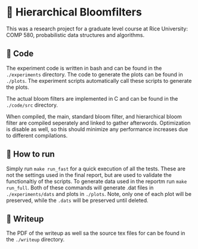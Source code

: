 # 🌸 Hierarchical Bloomfilters
This was a research project for a graduate level course at Rice University: COMP 580, probabilistic data structures and algorithms.

## 🔎 Code
The experiment code is written in bash and can be found in the `./experiments` directory. The code to generate the plots can be found in `./plots`. The experiment scripts automatically call these scripts to generate the plots.

The actual bloom filters are implemented in C and can be found in the `./code/src` directory.

When compiled, the main, standard bloom filter, and hierarchical bloom filter are compiled seperately and linked to gather afterwords. Optimization is disable as well, so this should minimize any performance increases due to different compilations.

## 🚀 How to run
Simply run `make run_fast` for a quick execution of all the tests. These are not the settings used in the final report, but are used to validate the functionaltiy of the scripts.
To generate data used in the reportm run `make run_full`. Both of these commands will generate .dat files in `./experiments/dats` and plots in `./plots`.
Note, only one of each plot will be preserved, while the `.dats` will be preserved until deleted.

## 📝 Writeup
The PDF of the writeup as well sa the source tex files for can be found in the `./writeup` directory.
